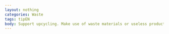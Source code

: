 ```yaml
---
layout: nothing
categories: Waste
tags: tipEN
body: Support upcycling. Make use of waste materials or useless products and convert them into new materials or products, find new applications for them. By using the potential waste, you increase its value for the environment.
---
```

